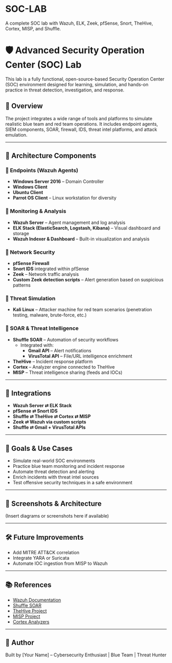 # SOC-LAB
A complete SOC lab with Wazuh, ELK, Zeek, pfSense, Snort, TheHive, Cortex, MISP, and Shuffle.

# 🛡️ Advanced Security Operation Center (SOC) Lab

This lab is a fully functional, open-source-based Security Operation Center (SOC) environment designed for learning, simulation, and hands-on practice in threat detection, investigation, and response.

## 📌 Overview

The project integrates a wide range of tools and platforms to simulate realistic blue team and red team operations. It includes endpoint agents, SIEM components, SOAR, firewall, IDS, threat intel platforms, and attack emulation.

---

## 🧩 Architecture Components

### 🔸 Endpoints (Wazuh Agents)
- **Windows Server 2016** – Domain Controller
- **Windows Client**
- **Ubuntu Client**
- **Parrot OS Client** – Linux workstation for diversity

### 🔸 Monitoring & Analysis
- **Wazuh Server** – Agent management and log analysis
- **ELK Stack (ElasticSearch, Logstash, Kibana)** – Visual dashboard and storage
- **Wazuh Indexer & Dashboard** – Built-in visualization and analysis

### 🔸 Network Security
- **pfSense Firewall**
- **Snort IDS** integrated within pfSense
- **Zeek** – Network traffic analysis
- **Custom Zeek detection scripts** – Alert generation based on suspicious patterns

### 🔸 Threat Simulation
- **Kali Linux** – Attacker machine for red team scenarios (penetration testing, malware, brute-force, etc.)

### 🔸 SOAR & Threat Intelligence
- **Shuffle SOAR** – Automation of security workflows
  - Integrated with:
    - **Gmail API** – Alert notifications
    - **VirusTotal API** – File/URL intelligence enrichment
- **TheHive** – Incident response platform
- **Cortex** – Analyzer engine connected to TheHive
- **MISP** – Threat intelligence sharing (feeds and IOCs)

---

## 🔧 Integrations

- **Wazuh Server ⇄ ELK Stack**
- **pfSense ⇄ Snort IDS**
- **Shuffle ⇄ TheHive ⇄ Cortex ⇄ MISP**
- **Zeek ⇄ Wazuh via custom scripts**
- **Shuffle ⇄ Gmail + VirusTotal APIs**

---

## 🚀 Goals & Use Cases

- Simulate real-world SOC environments
- Practice blue team monitoring and incident response
- Automate threat detection and alerting
- Enrich incidents with threat intel sources
- Test offensive security techniques in a safe environment

---

## 📸 Screenshots & Architecture

(Insert diagrams or screenshots here if available)

---

## 🛠️ Future Improvements

- Add MITRE ATT&CK correlation
- Integrate YARA or Suricata
- Automate IOC ingestion from MISP to Wazuh

---

## 📚 References

- [Wazuh Documentation](https://documentation.wazuh.com/)
- [Shuffle SOAR](https://shuffler.io/)
- [TheHive Project](https://thehive-project.org/)
- [MISP Project](https://www.misp-project.org/)
- [Cortex Analyzers](https://github.com/TheHive-Project/Cortex-Analyzers)

---

## 🔐 Author

Built by [Your Name] – Cybersecurity Enthusiast | Blue Team | Threat Hunter


